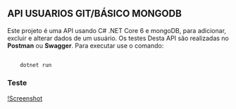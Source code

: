 ## API USUARIOS GIT/BÁSICO MONGODB 

Este projeto é uma API usando C# .NET Core 6 e mongoDB, para adicionar, excluir e alterar dados de um usuário. Os testes Desta API são realizadas no **Postman** ou **Swagger**. Para executar use o comando:

```bash
   
    dotnet run
```

### Teste

[!Screenshot](img/postman.png)

